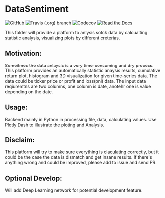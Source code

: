 # DataSentiment

![GitHub](https://img.shields.io/github/license/EricaWei053/COMS4995)
![Travis (.org) branch](https://travis-ci.org/EricaWei053/DataSentiment.svg?branch=master)
![Codecov](https://img.shields.io/codecov/c/github/EricaWei053/DataSentiment)
[![Read the Docs](https://img.shields.io/readthedocs/stocksentiment)](https://stocksentiment.readthedocs.io/en/latest/?)

This folder will provide a platform to anlysis sotck data by calcualting statistic analysis, visualizing plots by different creterias.


## Motivation: 
Someitmes the data anlaysis is a very time-consuming and dry process. This platform provides an automatically statistic anaysis results, cumulative return plot, histogram and 3D visualization for given time-series data. The data could be ticker price or profit and loss(pnl) data. The input data reqiuremtns are two columns, one column is date, anotehr one is value depending on the date. 
 

## Usage: 
Backend mainly in Python in processing file, data, calculating values. 
Use Plotly Dash to illustrate the ploting and Analysis. 


##  Disclaim: 
This platform will try to make sure everything is claculating correctly, but it could be the case the data is dismatch and get insane results. If there's anything wrong and could be improved, please add to issue and send PR. 

## Optional Develop: 
Will add Deep Learning network for potential development feature. 




